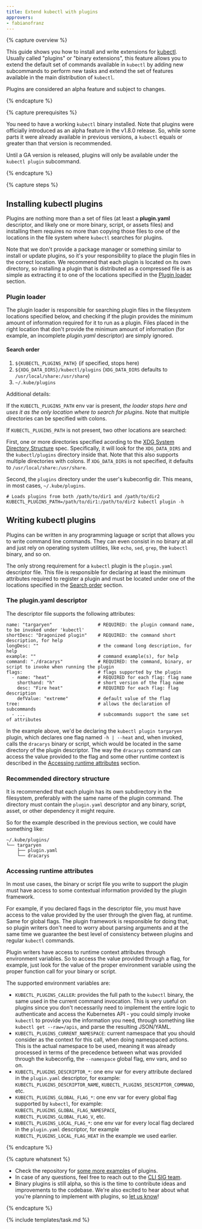 ```yaml
---
title: Extend kubectl with plugins
approvers:
- fabianofranz
---
```


{% capture overview %}

This guide shows you how to install and write extensions for [kubectl](/docs/user-guide/kubectl). Usually called "plugins" or "binary extensions", this feature allows you to extend the default set of commands available in `kubectl` by adding new subcommands to perform new tasks and extend the set of features available in the main distribution of `kubectl`.

Plugins are considered an alpha feature and subject to changes.

{% endcapture %}

{% capture prerequisites %}

You need to have a working `kubectl` binary installed. Note that plugins were officially introduced as an alpha feature in the v1.8.0 release. So, while some parts it were already available in previous versions, a `kubectl` equals or greater than that version is recommended.

Until a GA version is released, plugins will only be available under the `kubectl plugin` subcommand.

{% endcapture %}

{% capture steps %}

## Installing kubectl plugins

Plugins are nothing more than a set of files (at least a **plugin.yaml** descriptor, and likely one or more binary, script, or assets files) and installing them requires no more than copying those files to one of the locations in the file system where `kubectl` searches for plugins.

Note that we don't provide a package manager or something similar to install or update plugins, so it's your responsibility to place the plugin files in the correct location. We recommend that each plugin is located on its own directory, so installing a plugin that is distributed as a compressed file is as simple as extracting it to one of the locations specified in the [Plugin loader](#plugin-loader) section.

### Plugin loader

The plugin loader is responsible for searching plugin files in the filesystem locations specified below, and checking if the plugin provides the minimum amount of information required for it to run as a plugin. Files placed in the right location that don't provide the minimum amount of information (for example, an incomplete *plugin.yaml* descriptor) are simply ignored.

#### Search order

1. `${KUBECTL_PLUGINS_PATH}` (if specified, stops here)
2. `${XDG_DATA_DIRS}/kubectl/plugins` (`XDG_DATA_DIRS` defaults to `/usr/local/share:/usr/share`)
3. `~/.kube/plugins`

Additional details:

If the `KUBECTL_PLUGINS_PATH` env var is present, *the loader stops here and uses it as the only location where to search for plugins*. Note that multiple directories can be specified with colons.

If `KUBECTL_PLUGINS_PATH` is not present, two other locations are searched:

First, one or more directories specified acording to the [XDG System Directory Structure](https://specifications.freedesktop.org/basedir-spec/basedir-spec-latest.html) spec. Specifically, it will look for the `XDG_DATA_DIRS` and the `kubectl/plugins` directory inside that. Note that this also supports multiple directories with colons. If `XDG_DATA_DIRS` is not specified, it defaults to `/usr/local/share:/usr/share`.

Second, the `plugins` directory under the user's kubeconfig dir. This means, in most cases, `~/.kube/plugins`.

```shell
# Loads plugins from both /path/to/dir1 and /path/to/dir2
KUBECTL_PLUGINS_PATH=/path/to/dir1:/path/to/dir2 kubectl plugin -h
```

## Writing kubectl plugins

Plugins can be written in any programming laguage or script that allows you to write command line commands. They can even consist in no binary at all and just rely on operating system utilities, like `echo`, `sed`, `grep`, the `kubectl` binary, and so on.

The only strong requirement for a `kubectl` plugin is the `plugin.yaml` descriptor file. This file is responsible for declaring at least the minimum attributes required to register a plugin and must be located under one of the locations specified in the [Search order](#search-order) section. 

### The plugin.yaml descriptor

The descriptor file supports the following attributes:

```
name: "targaryen"                 # REQUIRED: the plugin command name, to be invoked under 'kubectl'
shortDesc: "Dragonized plugin"    # REQUIRED: the command short description, for help
longDesc: ""                      # the command long description, for help
example: ""                       # command example(s), for help
command: "./dracarys"             # REQUIRED: the command, binary, or script to invoke when running the plugin
flags:                            # flags supported by the plugin
  - name: "heat"                  # REQUIRED for each flag: flag name
    shorthand: "h"                # short version of the flag name
    desc: "Fire heat"             # REQUIRED for each flag: flag description
    defValue: "extreme"           # default value of the flag
tree:                             # allows the declaration of subcommands
  - ...                           # subcommands support the same set of attributes
```

In the example above, we'd be declaring the `kubectl plugin targaryen` plugin, which declares one flag named `-h | --heat` and, when invoked, calls the `dracarys` binary or script, which would be located in the same directory of the plugin descriptor. The way the `dracarys` command can access the value provided to the flag and some other runtime context is described in the [Accessing runtime attributes](#accessing-runtime-attributes) section.

### Recommended directory structure

It is recommended that each plugin has its own subdirectory in the filesystem, preferably with the same name of the plugin command. The directory must contain the `plugin.yaml` descriptor and any binary, script, asset, or other dependency it might require.

So for the example described in the previous section, we could have something like:

```
~/.kube/plugins/
└── targaryen
    ├── plugin.yaml
    └── dracarys
```

### Accessing runtime attributes

In most use cases, the binary or script file you write to support the plugin must have access to some contextual information provided by the plugin framework. 

For example, if you declared flags in the descriptor file, you must have access to the value provided by the user through the given flag, at runtime. Same for global flags. The plugin framework is responsible for doing that, so plugin writers don't need to worry about parsing arguments and at the same time we guarantee the best level of consistency between plugins and regular `kubectl` commands.

Plugin writers have access to runtime context attributes through environment variables. So to access the value provided through a flag, for example, just look for the value of the proper environment variable using the proper function call for your binary or script. 

The supported environment variables are:

* `KUBECTL_PLUGINS_CALLER`: provides the full path to the `kubectl` binary, the same used in the current command invocation. This is very useful on plugins since you don't necessarily need to implement the entire logic to authenticate and access the Kubernetes API - you could simply invoke `kubectl` to provide you the information you need, through something like `kubectl get --raw=/apis`, and parse the resulting JSON/YAML.
* `KUBECTL_PLUGINS_CURRENT_NAMESPACE`: current namespace that you should consider as the context for this call, when doing namespaced actions. This is the actual namespace to be used, meaning it was already processed in terms of the precedence between what was provided through the kubeconfig, the `--namespace` global flag, env vars, and so on.
* `KUBECTL_PLUGINS_DESCRIPTOR_*`: one env var for every attribute declared in the `plugin.yaml` descriptor, for example: `KUBECTL_PLUGINS_DESCRIPTOR_NAME`, `KUBECTL_PLUGINS_DESCRIPTOR_COMMAND`, etc.
* `KUBECTL_PLUGINS_GLOBAL_FLAG_*`: one env var for every global flag supported by `kubectl`, for example: `KUBECTL_PLUGINS_GLOBAL_FLAG_NAMESPACE`, `KUBECTL_PLUGINS_GLOBAL_FLAG_V`, etc.
* `KUBECTL_PLUGINS_LOCAL_FLAG_*`: one env var for every local flag declared in the `plugin.yaml` descriptor, for example `KUBECTL_PLUGINS_LOCAL_FLAG_HEAT` in the example we used earlier.

{% endcapture %}

{% capture whatsnext %}

* Check the repository for [some more examples](https://github.com/kubernetes/kubernetes/tree/master/pkg/kubectl/plugins/examples) of plugins.
* In case of any questions, feel free to reach out to the [CLI SIG team](https://github.com/kubernetes/community/tree/master/sig-cli).
* Binary plugins is still alpha, so this is the time to contribute ideas and improvements to the codebase. We're also excited to hear about what you're planning to implement with plugins, so [let us know](https://github.com/kubernetes/community/tree/master/sig-cli)!

{% endcapture %}

{% include templates/task.md %}
